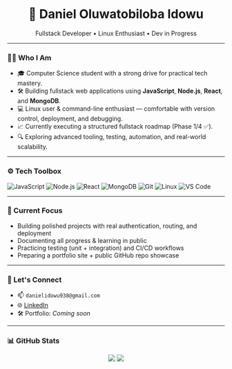 <h1 align="center">🖤 Daniel Oluwatobiloba Idowu</h1>
<p align="center">Fullstack Developer • Linux Enthusiast • Dev in Progress</p>

---

### 🧑‍💻 Who I Am

- 🎓 Computer Science student with a strong drive for practical tech mastery.
- 🛠️ Building fullstack web applications using **JavaScript**, **Node.js**, **React**, and **MongoDB**.
- 💻 Linux user & command-line enthusiast — comfortable with version control, deployment, and debugging.
- 📈 Currently executing a structured fullstack roadmap (Phase 1/4 ✅).
- 🔍 Exploring advanced tooling, testing, automation, and real-world scalability.

---

### ⚙️ Tech Toolbox

![JavaScript](https://img.shields.io/badge/-JavaScript-161B22?style=flat&logo=javascript)
![Node.js](https://img.shields.io/badge/-Node.js-161B22?style=flat&logo=node.js)
![React](https://img.shields.io/badge/-React-161B22?style=flat&logo=react)
![MongoDB](https://img.shields.io/badge/-MongoDB-161B22?style=flat&logo=mongodb)
![Git](https://img.shields.io/badge/-Git-161B22?style=flat&logo=git)
![Linux](https://img.shields.io/badge/-Linux-161B22?style=flat&logo=linux)
![VS Code](https://img.shields.io/badge/-VSCode-161B22?style=flat&logo=visual-studio-code)

---

### 🚀 Current Focus

- Building polished projects with real authentication, routing, and deployment
- Documenting all progress & learning in public
- Practicing testing (unit + integration) and CI/CD workflows
- Preparing a portfolio site + public GitHub repo showcase

---

### 🔗 Let's Connect

- 📫 `danielidowu938@gmail.com`
- 🌐 [LinkedIn](https://linkedin.com/in/danielidowu938)
- 🛠️ Portfolio: *Coming soon*

---

### 📊 GitHub Stats

<p align="center">
  <img src="https://github-readme-stats.vercel.app/api?username=King-Code-938&show_icons=true&theme=tokyonight" />
  <img src="https://github-readme-stats.vercel.app/api/top-langs/?username=King-Code-938&layout=compact&theme=tokyonight" />
</p>
